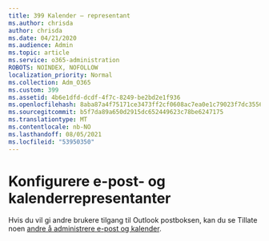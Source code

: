 ```yaml
---
title: 399 Kalender – representant
ms.author: chrisda
author: chrisda
ms.date: 04/21/2020
ms.audience: Admin
ms.topic: article
ms.service: o365-administration
ROBOTS: NOINDEX, NOFOLLOW
localization_priority: Normal
ms.collection: Adm_O365
ms.custom: 399
ms.assetid: 4b6e1dfd-dcdf-4f7c-8249-be2bd2e1f936
ms.openlocfilehash: 8aba87a4f75171ce3473ff2cf0608ac7ea0e1c79023f7dc35566f023864c008e
ms.sourcegitcommit: b5f7da89a650d2915dc652449623c78be6247175
ms.translationtype: MT
ms.contentlocale: nb-NO
ms.lasthandoff: 08/05/2021
ms.locfileid: "53950350"
---
```

# <a name="configure-mail-and-calendar-delegates"></a>Konfigurere e-post- og kalenderrepresentanter

Hvis du vil gi andre brukere tilgang til Outlook postboksen, kan du se Tillate noen [andre å administrere e-post og kalender](https://support.office.com/article/9684b670-7588-4eea-8717-9e5799047540.aspx).

